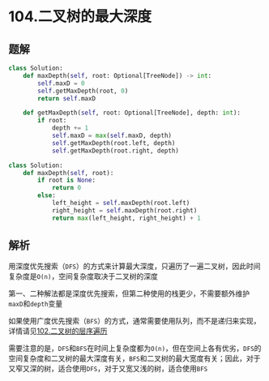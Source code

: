 # 104.二叉树的最大深度

## 题解

```python
class Solution:
    def maxDepth(self, root: Optional[TreeNode]) -> int:
        self.maxD = 0
        self.getMaxDepth(root, 0)
        return self.maxD

    def getMaxDepth(self, root: Optional[TreeNode], depth: int):
        if root:
            depth += 1
            self.maxD = max(self.maxD, depth)
            self.getMaxDepth(root.left, depth)
            self.getMaxDepth(root.right, depth)
```

```python
class Solution:
    def maxDepth(self, root):
        if root is None: 
            return 0 
        else: 
            left_height = self.maxDepth(root.left) 
            right_height = self.maxDepth(root.right) 
            return max(left_height, right_height) + 1
```

## 解析

用深度优先搜索（`DFS`）的方式来计算最大深度，只遍历了一遍二叉树，因此时间复杂度是`O(n)`，空间复杂度取决于二叉树的深度

第一、二种解法都是深度优先搜索，但第二种使用的栈更少，不需要额外维护`maxD`和`depth`变量

如果使用广度优先搜索（`BFS`）的方式，通常需要使用队列，而不是递归来实现，详情请见[102.二叉树的层序遍历](../medium/102.二叉树的层序遍历.md)

需要注意的是，`DFS`和`BFS`在时间上复杂度都为`O(n)`，但在空间上各有优劣，`DFS`的空间复杂度和二叉树的最大深度有关，`BFS`和二叉树的最大宽度有关；因此，对于又窄又深的树，适合使用`DFS`，对于又宽又浅的树，适合使用`BFS`
